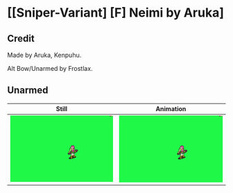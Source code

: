 # [\[Sniper-Variant\] \[F\] Neimi by Aruka]

## Credit

Made by Aruka, Kenpuhu.

Alt Bow/Unarmed by Frostlax.
	
## Unarmed

| Still | Animation |
| :---: | :-------: |
| ![Unarmed still](./Unarmed_000.png) | ![Unarmed animation](./Unarmed.gif) |
